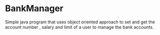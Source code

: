# BankManager
 Simple java program that uses object oriented approach to set and get the account number , salary and limit of a user to manage the bank accounts.
